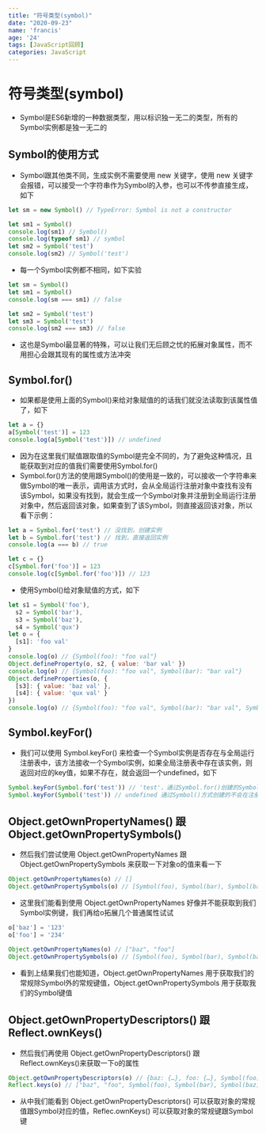```yaml
---
title: "符号类型(symbol)"
date: "2020-09-23"
name: 'francis'
age: '24'
tags: [JavaScript回顾]
categories: JavaScript
---
```


# 符号类型(symbol)

- Symbol是ES6新增的一种数据类型，用以标识独一无二的类型，所有的Symbol实例都是独一无二的

## Symbol的使用方式

- Symbol跟其他类不同，生成实例不需要使用 new 关键字，使用 new 关键字会报错，可以接受一个字符串作为Symbol的入参，也可以不传参直接生成，如下

```js
let sm = new Symbol() // TypeError: Symbol is not a constructor

let sm1 = Symbol()
console.log(sm1) // Symbol()
console.log(typeof sm1) // symbol
let sm2 = Symbol('test')
console.log(sm2) // Symbol('test')
```

- 每一个Symbol实例都不相同，如下实验

```js
let sm = Symbol()
let sm1 = Symbol()
console.log(sm === sm1) // false

let sm2 = Symbol('test')
let sm3 = Symbol('test')
console.log(sm2 === sm3) // false
```

- 这也是Symbol最显著的特殊，可以让我们无后顾之忧的拓展对象属性，而不用担心会跟其现有的属性或方法冲突

## Symbol.for()

- 如果都是使用上面的Symbol()来给对象赋值的的话我们就没法读取到该属性值了，如下

```js
let a = {}
a[Symbol('test')] = 123
console.log(a[Symbol('test')]) // undefined
```

- 因为在这里我们赋值跟取值的Symbol是完全不同的，为了避免这种情况，且能获取到对应的值我们需要使用Symbol.for()
- Symbol.for()方法的使用跟Symbol()的使用是一致的，可以接收一个字符串来做Symbol的唯一表示，调用该方式时，会从全局运行注册对象中查找有没有该Symbol，如果没有找到，就会生成一个Symbol对象并注册到全局运行注册对象中，然后返回该对象，如果查到了该Symbol，则直接返回该对象，所以看下示例：
  
```js
let a = Symbol.for('test') // 没找到，创建实例
let b = Symbol.for('test') // 找到，直接返回实例
console.log(a === b) // true

let c = {}
c[Symbol.for('foo')] = 123
console.log(c[Symbol.for('foo')]) // 123
```

- 使用Symbol()给对象赋值的方式，如下

```js
let s1 = Symbol('foo'),
  s2 = Symbol('bar'),
  s3 = Symbol('baz'),
  s4 = Symbol('qux')
let o = {
  [s1]: 'foo val'
}
console.log(o) // {Symbol(foo): "foo val"}
Object.defineProperty(o, s2, { value: 'bar val' })
console.log(o) // {Symbol(foo): "foo val", Symbol(bar): "bar val"}
Object.defineProperties(o, {
  [s3]: { value: 'baz val' },
  [s4]: { value: 'qux val' }
})
console.log(o) // {Symbol(foo): "foo val", Symbol(bar): "bar val", Symbol(baz): "baz val", Symbol(qux): "qux val"}
```

## Symbol.keyFor()

- 我们可以使用 Symbol.keyFor() 来检查一个Symbol实例是否存在与全局运行注册表中，该方法接收一个Symbol实例，如果全局注册表中存在该实例，则返回对应的key值，如果不存在，就会返回一个undefined，如下

```js
Symbol.keyFor(Symbol.for('test')) // 'test'，通过Symbol.for()创建的Symbol实例会自动在注册表中注册
Symbol.keyFor(Symbol('test')) // undefined 通过Symbol()方式创建的不会在注册表中注册，所以会返回undefined

```

## Object.getOwnPropertyNames() 跟 Object.getOwnPropertySymbols()

- 然后我们尝试使用 Object.getOwnPropertyNames 跟 Object.getOwnPropertySymbols 来获取一下对象o的值来看一下

```js
Object.getOwnPropertyNames(o) // []
Object.getOwnPropertySymbols(o) // [Symbol(foo), Symbol(bar), Symbol(baz), Symbol(qux)]
```

- 这里我们能看到使用 Object.getOwnPropertyNames 好像并不能获取到我们Symbol实例键，我们再给o拓展几个普通属性试试

```js
o['baz'] = '123'
o['foo'] = '234'

Object.getOwnPropertyNames(o) // ["baz", "foo"]
Object.getOwnPropertySymbols(o) // [Symbol(foo), Symbol(bar), Symbol(baz), Symbol(qux)]
```

- 看到上结果我们也能知道，Object.getOwnPropertyNames 用于获取我们的常规除Symbol外的常规键值，Object.getOwnPropertySymbols 用于获取我们的Symbol键值

## Object.getOwnPropertyDescriptors() 跟 Reflect.ownKeys()

- 然后我们再使用 Object.getOwnPropertyDescriptors() 跟 Reflect.ownKeys()来获取一下o的属性

```js
Object.getOwnPropertyDescriptors(o) // {baz: {…}, foo: {…}, Symbol(foo): {…}, Symbol(bar): {…}, Symbol(baz): {…},Symbol(qux): {...}}
Reflect.keys(o) // ["baz", "foo", Symbol(foo), Symbol(bar), Symbol(baz), Symbol(qux)]
```

- 从中我们能看到 Object.getOwnPropertyDescriptors() 可以获取对象的常规值跟Symbol对应的值，Reflec.ownKeys() 可以获取对象的常规键跟Symbol键